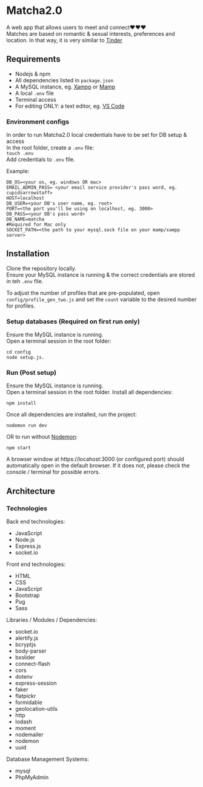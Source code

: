 # Matcha2.0
A web app that allows users to meet and connect❤️❤️❤️  
Matches are based on romantic & sexual interests, preferences and location. In that way, it is very similar to [Tinder](https://tinder.com/?lang=en)

## Requirements
- Nodejs & npm
- All dependencies listed in `package.json`
- A MySQL instance, eg. [Xampp](https://www.apachefriends.org/download.html) or [Mamp](https://bitnami.com/stacks/infrastructure)
- A local `.env` file
- Terminal access
- For editing ONLY: a text editor, eg. [VS Code](https://code.visualstudio.com/)

### Environment configs  
In order to run Matcha2.0 local credentials have to be set for DB setup & access  
In the root folder, create a `.env` file:  
```touch .env```  
Add credentials to `.env` file.

Example:  
```
DB_OS=<your os, eg. windows OR mac>
EMAIL_ADMIN_PASS= <your email service provider's pass word, eg. cupidsarrowstaff>
HOST=localhost
DB_USER=<your DB's user name, eg. root>
PORT=<the port you'll be using on localhost, eg. 3000>
DB_PASS=<your DB's pass word>
DB_NAME=matcha
#Required for Mac only
SOCKET_PATH=<the path to your mysql.sock file on your mamp/xampp server>
```

## Installation  
Clone the repository locally.  
Ensure your MySQL instance is running & the correct credentials are stored in teh `.env` file. 

To adjust the number of profiles that are pre-populated, open `config/profile_gen_two.js` and set the `count` variable to the desired number for profiles.   

### Setup databases (Required on first run only)  
Ensure the MySQL instance is running.  
Open a terminal session in the root folder:
```
cd config
node setup.js.
```

### Run (Post setup)  
Ensure the MySQL instance is running.  
Open a terminal session in the root folder.
Install all dependencies:
```
npm install
```
Once all dependencies are installed, run the project:
```
nodemon run dev
```
OR to run without [Nodemon](https://nodemon.io/):
```
npm start
```

A browser window at https://locahost:3000 (or configured port) should automatically open in the default browser. If it does not, please check the console / terminal for possible errors.

## Architecture  
### Technologies
Back end technologies:
- JavaScript
- Node.js
- Express.js
- socket.io

Front end technologies:
- HTML
- CSS
- JavaScript
- Bootstrap
- Pug
- Sass

Libraries / Modules / Dependencies:
- socket.io
- alertify.js
- bcryptjs
- body-parser
- bxslider
- connect-flash
- cors
- dotenv
- express-session
- faker
- flatpickr
- formidable
- geolocation-utils
- http
- lodash
- moment
- nodemailer
- nodemon
- uuid

Database Management Systems:
- mysql
- PhpMyAdmin





